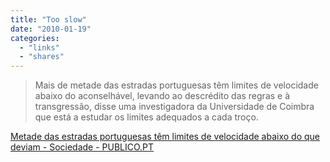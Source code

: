```yaml
---
title: "Too slow"
date: "2010-01-19"
categories: 
  - "links"
  - "shares"
---
```


> Mais de metade das estradas portuguesas têm limites de velocidade abaixo do aconselhável, levando ao descrédito das regras e à transgressão, disse uma investigadora da Universidade de Coimbra que está a estudar os limites adequados a cada troço.

[Metade das estradas portuguesas têm limites de velocidade abaixo do que deviam - Sociedade - PUBLICO.PT](http://www.publico.clix.pt/Sociedade/metade-das-estradas-portuguesas-tem-limites-de-velocidade-abaixo-do-que-deviam_1418608?utm_source=feedburner&utm_medium=feed&utm_campaign=Feed%3A+PublicoRSS+%28Publico.pt%29&utm_content=Google+Reader)
